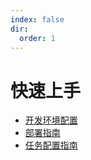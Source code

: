 ```yaml
---
index: false
dir:
  order: 1
---
```


# 快速上手

 - [开发环境配置](env_setup.md)
 - [部署指南](deployment.md)
 - [任务配置指南](config.md)